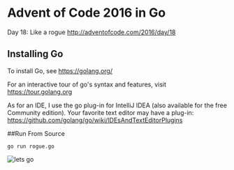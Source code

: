 # Advent of Code 2016 in Go
Day 18: Like a rogue
http://adventofcode.com/2016/day/18

## Installing Go
To install Go, see https://golang.org/

For an interactive tour of go's syntax and features, visit https://tour.golang.org

As for an IDE, I use the go plug-in for IntelliJ IDEA (also available for the free Community edition).
Your favorite text editor may have a plug-in:
https://github.com/golang/go/wiki/IDEsAndTextEditorPlugins

##Run From Source

`go run rogue.go`


![lets go](http://i.imgur.com/sDBaVEy.png)


